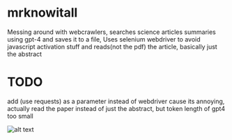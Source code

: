 # mrknowitall
Messing around with webcrawlers, searches science articles summaries using gpt-4 and saves it to a file, Uses selenium webdriver to avoid javascript activation stuff and reads(not the pdf) the article, 
basically just the abstract

# TODO
add (use requests) as a parameter instead of webdriver cause its annoying, actually read the paper instead of just the abstract, but token length of gpt4 too small

![alt text]([![image](https://github.com/FelixH-git/mrknowitall/assets/85492626/fa996a2c-86c3-4524-857e-cfa4837cdd68](https://i.etsystatic.com/isla/f2b62d/64310394/isla_180x180.64310394_87ne4luf.jpg?version=0)))
